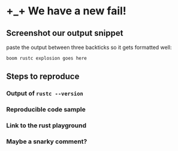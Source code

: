# +\_+ We have a new fail!

## Screenshot our output snippet

paste the output between three backticks so it gets formatted well:

```
boom rustc explosion goes here
```

## Steps to reproduce

### Output of `rustc --version`

### Reproducible code sample

### Link to the rust playground

### Maybe a snarky comment?
